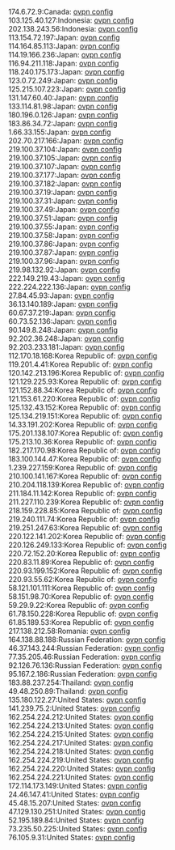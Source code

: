 174.6.72.9:Canada: [ovpn config](vpn/174_6_72_9.ovpn)  
103.125.40.127:Indonesia: [ovpn config](vpn/103_125_40_127.ovpn)  
202.138.243.56:Indonesia: [ovpn config](vpn/202_138_243_56.ovpn)  
113.154.72.197:Japan: [ovpn config](vpn/113_154_72_197.ovpn)  
114.164.85.113:Japan: [ovpn config](vpn/114_164_85_113.ovpn)  
114.19.166.236:Japan: [ovpn config](vpn/114_19_166_236.ovpn)  
116.94.211.118:Japan: [ovpn config](vpn/116_94_211_118.ovpn)  
118.240.175.173:Japan: [ovpn config](vpn/118_240_175_173.ovpn)  
123.0.72.249:Japan: [ovpn config](vpn/123_0_72_249.ovpn)  
125.215.107.223:Japan: [ovpn config](vpn/125_215_107_223.ovpn)  
131.147.60.40:Japan: [ovpn config](vpn/131_147_60_40.ovpn)  
133.114.81.98:Japan: [ovpn config](vpn/133_114_81_98.ovpn)  
180.196.0.126:Japan: [ovpn config](vpn/180_196_0_126.ovpn)  
183.86.34.72:Japan: [ovpn config](vpn/183_86_34_72.ovpn)  
1.66.33.155:Japan: [ovpn config](vpn/1_66_33_155.ovpn)  
202.70.217.166:Japan: [ovpn config](vpn/202_70_217_166.ovpn)  
219.100.37.104:Japan: [ovpn config](vpn/219_100_37_104.ovpn)  
219.100.37.105:Japan: [ovpn config](vpn/219_100_37_105.ovpn)  
219.100.37.107:Japan: [ovpn config](vpn/219_100_37_107.ovpn)  
219.100.37.177:Japan: [ovpn config](vpn/219_100_37_177.ovpn)  
219.100.37.182:Japan: [ovpn config](vpn/219_100_37_182.ovpn)  
219.100.37.19:Japan: [ovpn config](vpn/219_100_37_19.ovpn)  
219.100.37.31:Japan: [ovpn config](vpn/219_100_37_31.ovpn)  
219.100.37.49:Japan: [ovpn config](vpn/219_100_37_49.ovpn)  
219.100.37.51:Japan: [ovpn config](vpn/219_100_37_51.ovpn)  
219.100.37.55:Japan: [ovpn config](vpn/219_100_37_55.ovpn)  
219.100.37.58:Japan: [ovpn config](vpn/219_100_37_58.ovpn)  
219.100.37.86:Japan: [ovpn config](vpn/219_100_37_86.ovpn)  
219.100.37.87:Japan: [ovpn config](vpn/219_100_37_87.ovpn)  
219.100.37.96:Japan: [ovpn config](vpn/219_100_37_96.ovpn)  
219.98.132.92:Japan: [ovpn config](vpn/219_98_132_92.ovpn)  
222.149.219.43:Japan: [ovpn config](vpn/222_149_219_43.ovpn)  
222.224.222.136:Japan: [ovpn config](vpn/222_224_222_136.ovpn)  
27.84.45.93:Japan: [ovpn config](vpn/27_84_45_93.ovpn)  
36.13.140.189:Japan: [ovpn config](vpn/36_13_140_189.ovpn)  
60.67.37.219:Japan: [ovpn config](vpn/60_67_37_219.ovpn)  
60.73.52.136:Japan: [ovpn config](vpn/60_73_52_136.ovpn)  
90.149.8.248:Japan: [ovpn config](vpn/90_149_8_248.ovpn)  
92.202.36.248:Japan: [ovpn config](vpn/92_202_36_248.ovpn)  
92.203.233.181:Japan: [ovpn config](vpn/92_203_233_181.ovpn)  
112.170.18.168:Korea Republic of: [ovpn config](vpn/112_170_18_168.ovpn)  
119.201.4.41:Korea Republic of: [ovpn config](vpn/119_201_4_41.ovpn)  
120.142.213.196:Korea Republic of: [ovpn config](vpn/120_142_213_196.ovpn)  
121.129.225.93:Korea Republic of: [ovpn config](vpn/121_129_225_93.ovpn)  
121.152.88.34:Korea Republic of: [ovpn config](vpn/121_152_88_34.ovpn)  
121.153.61.220:Korea Republic of: [ovpn config](vpn/121_153_61_220.ovpn)  
125.132.43.152:Korea Republic of: [ovpn config](vpn/125_132_43_152.ovpn)  
125.134.219.151:Korea Republic of: [ovpn config](vpn/125_134_219_151.ovpn)  
14.33.191.202:Korea Republic of: [ovpn config](vpn/14_33_191_202.ovpn)  
175.201.138.107:Korea Republic of: [ovpn config](vpn/175_201_138_107.ovpn)  
175.213.10.36:Korea Republic of: [ovpn config](vpn/175_213_10_36.ovpn)  
182.217.170.98:Korea Republic of: [ovpn config](vpn/182_217_170_98.ovpn)  
183.100.144.47:Korea Republic of: [ovpn config](vpn/183_100_144_47.ovpn)  
1.239.227.159:Korea Republic of: [ovpn config](vpn/1_239_227_159.ovpn)  
210.100.141.167:Korea Republic of: [ovpn config](vpn/210_100_141_167.ovpn)  
210.204.118.139:Korea Republic of: [ovpn config](vpn/210_204_118_139.ovpn)  
211.184.11.142:Korea Republic of: [ovpn config](vpn/211_184_11_142.ovpn)  
211.227.110.239:Korea Republic of: [ovpn config](vpn/211_227_110_239.ovpn)  
218.159.228.85:Korea Republic of: [ovpn config](vpn/218_159_228_85.ovpn)  
219.240.111.74:Korea Republic of: [ovpn config](vpn/219_240_111_74.ovpn)  
219.251.247.63:Korea Republic of: [ovpn config](vpn/219_251_247_63.ovpn)  
220.122.141.202:Korea Republic of: [ovpn config](vpn/220_122_141_202.ovpn)  
220.126.249.133:Korea Republic of: [ovpn config](vpn/220_126_249_133.ovpn)  
220.72.152.20:Korea Republic of: [ovpn config](vpn/220_72_152_20.ovpn)  
220.83.11.89:Korea Republic of: [ovpn config](vpn/220_83_11_89.ovpn)  
220.93.199.152:Korea Republic of: [ovpn config](vpn/220_93_199_152.ovpn)  
220.93.55.62:Korea Republic of: [ovpn config](vpn/220_93_55_62.ovpn)  
58.121.101.111:Korea Republic of: [ovpn config](vpn/58_121_101_111.ovpn)  
58.151.98.70:Korea Republic of: [ovpn config](vpn/58_151_98_70.ovpn)  
59.29.9.22:Korea Republic of: [ovpn config](vpn/59_29_9_22.ovpn)  
61.78.150.228:Korea Republic of: [ovpn config](vpn/61_78_150_228.ovpn)  
61.85.189.53:Korea Republic of: [ovpn config](vpn/61_85_189_53.ovpn)  
217.138.212.58:Romania: [ovpn config](vpn/217_138_212_58.ovpn)  
164.138.88.188:Russian Federation: [ovpn config](vpn/164_138_88_188.ovpn)  
46.37.143.244:Russian Federation: [ovpn config](vpn/46_37_143_244.ovpn)  
77.35.205.46:Russian Federation: [ovpn config](vpn/77_35_205_46.ovpn)  
92.126.76.136:Russian Federation: [ovpn config](vpn/92_126_76_136.ovpn)  
95.167.2.186:Russian Federation: [ovpn config](vpn/95_167_2_186.ovpn)  
183.88.237.254:Thailand: [ovpn config](vpn/183_88_237_254.ovpn)  
49.48.250.89:Thailand: [ovpn config](vpn/49_48_250_89.ovpn)  
135.180.122.27:United States: [ovpn config](vpn/135_180_122_27.ovpn)  
141.239.75.2:United States: [ovpn config](vpn/141_239_75_2.ovpn)  
162.254.224.212:United States: [ovpn config](vpn/162_254_224_212.ovpn)  
162.254.224.213:United States: [ovpn config](vpn/162_254_224_213.ovpn)  
162.254.224.215:United States: [ovpn config](vpn/162_254_224_215.ovpn)  
162.254.224.217:United States: [ovpn config](vpn/162_254_224_217.ovpn)  
162.254.224.218:United States: [ovpn config](vpn/162_254_224_218.ovpn)  
162.254.224.219:United States: [ovpn config](vpn/162_254_224_219.ovpn)  
162.254.224.220:United States: [ovpn config](vpn/162_254_224_220.ovpn)  
162.254.224.221:United States: [ovpn config](vpn/162_254_224_221.ovpn)  
172.114.173.149:United States: [ovpn config](vpn/172_114_173_149.ovpn)  
24.46.147.41:United States: [ovpn config](vpn/24_46_147_41.ovpn)  
45.48.15.207:United States: [ovpn config](vpn/45_48_15_207.ovpn)  
47.129.130.251:United States: [ovpn config](vpn/47_129_130_251.ovpn)  
52.195.189.84:United States: [ovpn config](vpn/52_195_189_84.ovpn)  
73.235.50.225:United States: [ovpn config](vpn/73_235_50_225.ovpn)  
76.105.9.31:United States: [ovpn config](vpn/76_105_9_31.ovpn)  

